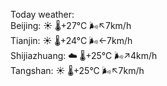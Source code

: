 Today weather:  
Beijing: ☀️   🌡️+27°C 🌬️↖7km/h  
Tianjin: ☀️   🌡️+24°C 🌬️←7km/h  
Shijiazhuang: ☁️   🌡️+25°C 🌬️↗4km/h  
Tangshan: ☀️   🌡️+25°C 🌬️↖7km/h  
